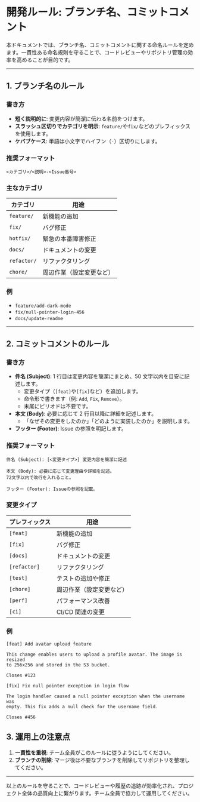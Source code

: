 # 開発ルール: ブランチ名、コミットコメント

本ドキュメントでは、ブランチ名、コミットコメントに関する命名ルールを定めます。一貫性ある命名規則を守ることで、コードレビューやリポジトリ管理の効率を高めることが目的です。

---

## 1. ブランチ名のルール

### 書き方

- **短く説明的に**: 変更内容が簡潔に伝わる名前をつけます。
- **スラッシュ区切りでカテゴリを明示**: `feature/`や`fix/`などのプレフィックスを使用します。
- **ケバブケース**: 単語は小文字でハイフン（`-`）区切りにします。

### 推奨フォーマット

```
<カテゴリ>/<説明>-<Issue番号>
```

### 主なカテゴリ

| カテゴリ    | 用途                     |
| ----------- | ------------------------ |
| `feature/`  | 新機能の追加             |
| `fix/`      | バグ修正                 |
| `hotfix/`   | 緊急の本番障害修正       |
| `docs/`     | ドキュメントの変更       |
| `refactor/` | リファクタリング         |
| `chore/`    | 周辺作業（設定変更など） |

### 例

- `feature/add-dark-mode`
- `fix/null-pointer-login-456`
- `docs/update-readme`

---

## 2. コミットコメントのルール

### 書き方

- **件名 (Subject)**: 1 行目は変更内容を簡潔にまとめ、50 文字以内を目安に記述します。
  - 変更タイプ（`[feat]`や`[fix]`など）を追加します。
  - 命令形で書きます（例: `Add`, `Fix`, `Remove`）。
  - 末尾にピリオドは不要です。
- **本文 (Body)**: 必要に応じて 2 行目以降に詳細を記述します。
  - 「なぜその変更をしたのか」「どのように実装したのか」を説明します。
- **フッター (Footer)**: Issue の参照を明記します。

### 推奨フォーマット

```
件名 (Subject): [<変更タイプ>] 変更内容を簡潔に記述

本文 (Body): 必要に応じて変更理由や詳細を記述。
72文字以内で改行を入れること。

フッター (Footer): Issueの参照を記載。
```

### 変更タイプ

| プレフィックス | 用途                     |
| -------------- | ------------------------ |
| `[feat]`       | 新機能の追加             |
| `[fix]`        | バグ修正                 |
| `[docs]`       | ドキュメントの変更       |
| `[refactor]`   | リファクタリング         |
| `[test]`       | テストの追加や修正       |
| `[chore]`      | 周辺作業（設定変更など） |
| `[perf]`       | パフォーマンス改善       |
| `[ci]`         | CI/CD 関連の変更         |

### 例

```
[feat] Add avatar upload feature

This change enables users to upload a profile avatar. The image is resized
to 256x256 and stored in the S3 bucket.

Closes #123
```

```
[fix] Fix null pointer exception in login flow

The login handler caused a null pointer exception when the username was
empty. This fix adds a null check for the username field.

Closes #456
```

## 3. 運用上の注意点

1. **一貫性を重視**: チーム全員がこのルールに従うようにしてください。
2. **ブランチの削除**: マージ後は不要なブランチを削除してリポジトリを整理してください。

---

以上のルールを守ることで、コードレビューや履歴の追跡が効率化され、プロジェクト全体の品質向上に繋がります。チーム全員で協力して運用してください。

